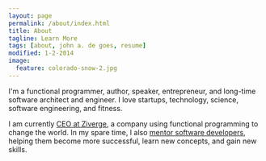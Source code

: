 ```yaml
---
layout: page
permalink: /about/index.html
title: About
tagline: Learn More
tags: [about, john a. de goes, resume]
modified: 1-2-2014
image:
  feature: colorado-snow-2.jpg
---
```


I'm a functional programmer, author, speaker, entrepreneur, and long-time software architect and engineer. I love startups, technology, science, software engineering, and fitness.

I am currently [CEO at Ziverge](https://ziverge.com), a company using functional programming to change the world. In my spare time, I also [mentor software developers](https://patreon.com/jdegoes/), helping them become more successful, learn new concepts, and gain new skills.